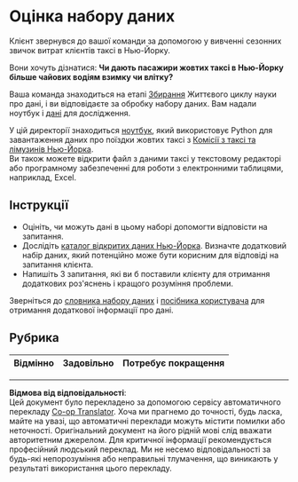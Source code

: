 <!--
CO_OP_TRANSLATOR_METADATA:
{
  "original_hash": "564445c39ad29a491abcb9356fc4d47d",
  "translation_date": "2025-08-30T18:31:12+00:00",
  "source_file": "4-Data-Science-Lifecycle/14-Introduction/assignment.md",
  "language_code": "uk"
}
-->
# Оцінка набору даних

Клієнт звернувся до вашої команди за допомогою у вивченні сезонних звичок витрат клієнтів таксі в Нью-Йорку.

Вони хочуть дізнатися: **Чи дають пасажири жовтих таксі в Нью-Йорку більше чайових водіям взимку чи влітку?**

Ваша команда знаходиться на етапі [Збирання](Readme.md#Capturing) Життєвого циклу науки про дані, і ви відповідаєте за обробку набору даних. Вам надали ноутбук і [дані](../../../../data/taxi.csv) для дослідження.

У цій директорії знаходиться [ноутбук](notebook.ipynb), який використовує Python для завантаження даних про поїздки жовтих таксі з [Комісії з таксі та лімузинів Нью-Йорка](https://docs.microsoft.com/en-us/azure/open-datasets/dataset-taxi-yellow?tabs=azureml-opendatasets).  
Ви також можете відкрити файл з даними таксі у текстовому редакторі або програмному забезпеченні для роботи з електронними таблицями, наприклад, Excel.

## Інструкції

- Оцініть, чи можуть дані в цьому наборі допомогти відповісти на запитання.
- Дослідіть [каталог відкритих даних Нью-Йорка](https://data.cityofnewyork.us/browse?sortBy=most_accessed&utf8=%E2%9C%93). Визначте додатковий набір даних, який потенційно може бути корисним для відповіді на запитання клієнта.
- Напишіть 3 запитання, які ви б поставили клієнту для отримання додаткових роз'яснень і кращого розуміння проблеми.

Зверніться до [словника набору даних](https://www1.nyc.gov/assets/tlc/downloads/pdf/data_dictionary_trip_records_yellow.pdf) і [посібника користувача](https://www1.nyc.gov/assets/tlc/downloads/pdf/trip_record_user_guide.pdf) для отримання додаткової інформації про дані.

## Рубрика

Відмінно | Задовільно | Потребує покращення  
--- | --- | ---  

---

**Відмова від відповідальності**:  
Цей документ було перекладено за допомогою сервісу автоматичного перекладу [Co-op Translator](https://github.com/Azure/co-op-translator). Хоча ми прагнемо до точності, будь ласка, майте на увазі, що автоматичні переклади можуть містити помилки або неточності. Оригінальний документ на його рідній мові слід вважати авторитетним джерелом. Для критичної інформації рекомендується професійний людський переклад. Ми не несемо відповідальності за будь-які непорозуміння або неправильні тлумачення, що виникають у результаті використання цього перекладу.